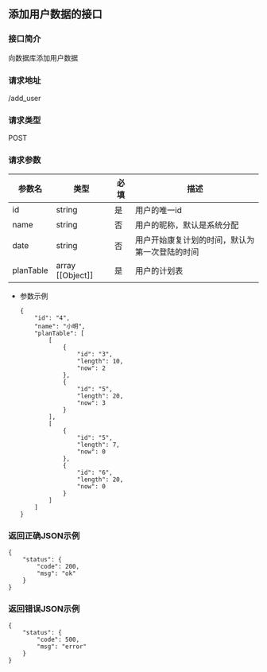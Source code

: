 ## 添加用户数据的接口

### 接口简介

向数据库添加用户数据

### 请求地址

/add_user

### 请求类型

POST

### 请求参数

| 参数名    | 类型             | 必填 | 描述                                           |
| --------- | ---------------- | ---- | ---------------------------------------------- |
| id        | string           | 是   | 用户的唯一id                                   |
| name      | string           | 否   | 用户的昵称，默认是系统分配                     |
| date      | string           | 否   | 用户开始康复计划的时间，默认为第一次登陆的时间 |
| planTable | array [[Object]] | 是   | 用户的计划表                                   |

- 参数示例

  ```
  {
      "id": "4",
      "name": "小明",
      "planTable": [
          [
              {
                  "id": "3",
                  "length": 10,
                  "now": 2
              },
              {
                  "id": "5",
                  "length": 20,
                  "now": 3
              }
          ],
          [
              {
                  "id": "5",
                  "length": 7,
                  "now": 0
              },
              {
                  "id": "6",
                  "length": 20,
                  "now": 0
              }
          ]
      ]
  }
  ```

### 返回正确JSON示例

```
{
	"status": {
		"code": 200,
		"msg": "ok"
	}
}
```



### 返回错误JSON示例

```
{
	"status": {
		"code": 500,
		"msg": "error"
	}
}
```

